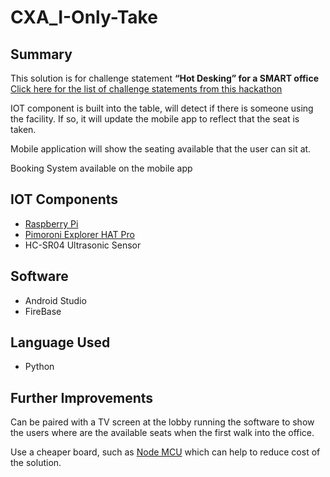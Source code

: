 # CXA_I-Only-Take

## Summary
This solution is for challenge statement **“Hot Desking” for a SMART office** [Click here for the list of challenge statements from this hackathon](https://portal.imda.gov.sg/~/media/ITSC/Files/CXA%202017%20Challenge%20Statements.pdf)

IOT component is built into the table, will detect if there is someone using the facility. If so, it will update the mobile app to reflect that the seat is taken.

Mobile application will show the seating available that the user can sit at.

Booking System available on the mobile app 


## IOT Components
* [Raspberry Pi](https://www.raspberrypi.org/products/raspberry-pi-3-model-b/)
* [Pimoroni Explorer HAT Pro](https://www.adafruit.com/product/2427)
* HC-SR04 Ultrasonic Sensor

## Software
* Android Studio
* FireBase

## Language Used
* Python

## Further Improvements

Can be paired with a TV screen at the lobby running the software to show the users where are the available seats when the first walk into the office.

Use a cheaper board, such as [Node MCU](https://en.wikipedia.org/wiki/NodeMCU) which can help to reduce cost of the solution.
